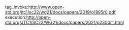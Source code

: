 tag_invoke:http://www.open-std.org/jtc1/sc22/wg21/docs/papers/2019/p1895r0.pdf
execution:http://open-std.org/JTC1/SC22/WG21/docs/papers/2021/p2300r1.html